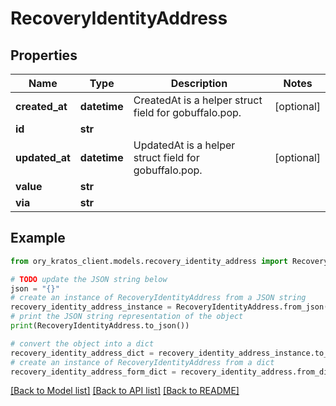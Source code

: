 # RecoveryIdentityAddress


## Properties

Name | Type | Description | Notes
------------ | ------------- | ------------- | -------------
**created_at** | **datetime** | CreatedAt is a helper struct field for gobuffalo.pop. | [optional] 
**id** | **str** |  | 
**updated_at** | **datetime** | UpdatedAt is a helper struct field for gobuffalo.pop. | [optional] 
**value** | **str** |  | 
**via** | **str** |  | 

## Example

```python
from ory_kratos_client.models.recovery_identity_address import RecoveryIdentityAddress

# TODO update the JSON string below
json = "{}"
# create an instance of RecoveryIdentityAddress from a JSON string
recovery_identity_address_instance = RecoveryIdentityAddress.from_json(json)
# print the JSON string representation of the object
print(RecoveryIdentityAddress.to_json())

# convert the object into a dict
recovery_identity_address_dict = recovery_identity_address_instance.to_dict()
# create an instance of RecoveryIdentityAddress from a dict
recovery_identity_address_form_dict = recovery_identity_address.from_dict(recovery_identity_address_dict)
```
[[Back to Model list]](../README.md#documentation-for-models) [[Back to API list]](../README.md#documentation-for-api-endpoints) [[Back to README]](../README.md)


